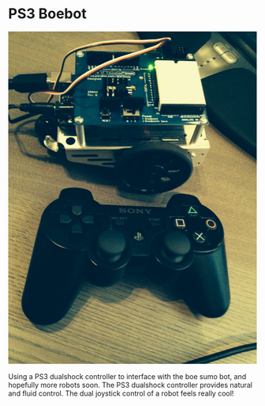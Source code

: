 # PS3 Boebot

![Ps3 Boebot](img/robot01.jpg)

Using a PS3 dualshock controller to interface with the boe sumo bot, and hopefully more robots soon. The PS3 dualshock controller provides natural and fluid control. The dual joystick control of a robot feels really cool!